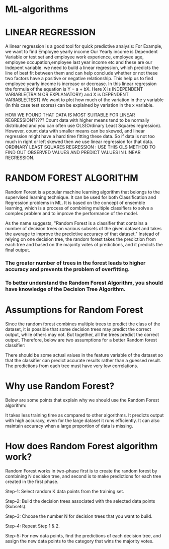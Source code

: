 # ML-algorithms
#  LINEAR REGRESSION      ######################################
A linear regression is a good tool for quick predictive analysis: 
For Example, we want to find Employee yearly income Our Yearly income is Dependent Variable or test set
and employee work experience, employee age, employee occupation,employee last year income etc and these are our Indepent variable.
we need to build a linear regression, which predicts the line of best fit between them and can help conclude whether or not these two factors have a positive or negative relationship. 
This help us to find employee yearly income is increase or decrease.
In this linear regression the formula of the equation is Y = a + bX. Here X is INDEPENDENT VARIABLE(TRAIN OR EXPLANATORY) and X is DEPENDENT VARIABLE(TEST)
We want to plot how much of the variation in the y variable (in this case test scores) can be explained by variation in the x variable.

HOW WE FOUND THAT DATA IS MOST SUITABLE FOR LINEAR REGRESSION?????
Count data with higher means tend to be normally distributed and you can often use OLS(Ordinary Least Squares regression). However, count data with smaller means can be skewed, and linear regression might have a hard time fitting these data. So if data is not too much in right or left skewed then we use linear regression for that data.
ORDINARY LEAST SQUARES REGRESSION : USE THIS OLS METHOD TO FIND OUT OBSERVED VALUES AND PREDICT VALUES IN LINEAR REGRESSION.

# RANDOM FOREST ALGORITHM
Random Forest is a popular machine learning algorithm that belongs to the supervised learning technique. It can be used for both Classification and Regression problems in ML. It is based on the concept of ensemble learning, which is a process of combining multiple classifiers to solve a complex problem and to improve the performance of the model.

As the name suggests, "Random Forest is a classifier that contains a number of decision trees on various subsets of the given dataset and takes the average to improve the predictive accuracy of that dataset." Instead of relying on one decision tree, the random forest takes the prediction from each tree and based on the majority votes of predictions, and it predicts the final output.

### The greater number of trees in the forest leads to higher accuracy and prevents the problem of overfitting.
### To better understand the Random Forest Algorithm, you should have knowledge of the Decision Tree Algorithm.

# Assumptions for Random Forest
Since the random forest combines multiple trees to predict the class of the dataset, it is possible that some decision trees may predict the correct output, while others may not. But together, all the trees predict the correct output. Therefore, below are two assumptions for a better Random forest classifier:

There should be some actual values in the feature variable of the dataset so that the classifier can predict accurate results rather than a guessed result.
The predictions from each tree must have very low correlations.

# Why use Random Forest?
Below are some points that explain why we should use the Random Forest algorithm:

It takes less training time as compared to other algorithms.
It predicts output with high accuracy, even for the large dataset it runs efficiently.
It can also maintain accuracy when a large proportion of data is missing.

# How does Random Forest algorithm work?
Random Forest works in two-phase first is to create the random forest by combining N decision tree, and second is to make predictions for each tree created in the first phase.

Step-1: Select random K data points from the training set.

Step-2: Build the decision trees associated with the selected data points (Subsets).

Step-3: Choose the number N for decision trees that you want to build.

Step-4: Repeat Step 1 & 2.

Step-5: For new data points, find the predictions of each decision tree, and assign the new data points to the category that wins the majority votes.


